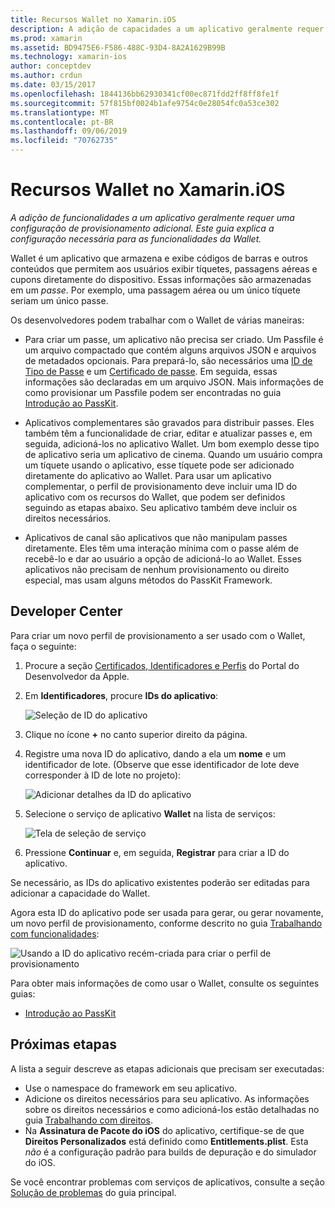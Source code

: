 ```yaml
---
title: Recursos Wallet no Xamarin.iOS
description: A adição de capacidades a um aplicativo geralmente requer uma configuração de provisionamento adicional. Este guia explica a configuração necessária para as funcionalidades da Carteira.
ms.prod: xamarin
ms.assetid: BD9475E6-F586-488C-93D4-8A2A1629B99B
ms.technology: xamarin-ios
author: conceptdev
ms.author: crdun
ms.date: 03/15/2017
ms.openlocfilehash: 1844136bb62930341cf00ec871fdd2ff8ff8fe1f
ms.sourcegitcommit: 57f815bf0024b1afe9754c0e28054fc0a53ce302
ms.translationtype: MT
ms.contentlocale: pt-BR
ms.lasthandoff: 09/06/2019
ms.locfileid: "70762735"
---
```

# <a name="wallet-capabilities-in-xamarinios"></a>Recursos Wallet no Xamarin.iOS

_A adição de funcionalidades a um aplicativo geralmente requer uma configuração de provisionamento adicional. Este guia explica a configuração necessária para as funcionalidades da Wallet._

Wallet é um aplicativo que armazena e exibe códigos de barras e outros conteúdos que permitem aos usuários exibir tíquetes, passagens aéreas e cupons diretamente do dispositivo. Essas informações são armazenadas em um _passe_. Por exemplo, uma passagem aérea ou um único tíquete seriam um único passe. 

Os desenvolvedores podem trabalhar com o Wallet de várias maneiras:

* Para criar um passe, um aplicativo não precisa ser criado. Um Passfile é um arquivo compactado que contém alguns arquivos JSON e arquivos de metadados opcionais. Para prepará-lo, são necessários uma [ID de Tipo de Passe](~/ios/platform/passkit.md) e um [Certificado de passe](~/ios/platform/passkit.md). Em seguida, essas informações são declaradas em um arquivo JSON. Mais informações de como provisionar um Passfile podem ser encontradas no guia [Introdução ao PassKit](~/ios/platform/passkit.md).

* Aplicativos complementares são gravados para distribuir passes. Eles também têm a funcionalidade de criar, editar e atualizar passes e, em seguida, adicioná-los no aplicativo Wallet. Um bom exemplo desse tipo de aplicativo seria um aplicativo de cinema. Quando um usuário compra um tíquete usando o aplicativo, esse tíquete pode ser adicionado diretamente do aplicativo ao Wallet. Para usar um aplicativo complementar, o perfil de provisionamento deve incluir uma ID do aplicativo com os recursos do Wallet, que podem ser definidos seguindo as etapas abaixo. Seu aplicativo também deve incluir os direitos necessários.

* Aplicativos de canal são aplicativos que não manipulam passes diretamente. Eles têm uma interação mínima com o passe além de recebê-lo e dar ao usuário a opção de adicioná-lo ao Wallet. Esses aplicativos não precisam de nenhum provisionamento ou direito especial, mas usam alguns métodos do PassKit Framework.

## <a name="developer-center"></a>Developer Center

Para criar um novo perfil de provisionamento a ser usado com o Wallet, faça o seguinte:

1. Procure a seção [Certificados, Identificadores e Perfis](https://developer.apple.com/account/ios/certificate/) do Portal do Desenvolvedor da Apple.
2. Em **Identificadores**, procure **IDs do aplicativo**: 
    
    ![Seleção de ID do aplicativo](wallet-capabilities-images/image17.png)

3. Clique no ícone **+** no canto superior direito da página.
4. Registre uma nova ID do aplicativo, dando a ela um **nome** e um identificador de lote. (Observe que esse identificador de lote deve corresponder à ID de lote no projeto):
   
    ![Adicionar detalhes da ID do aplicativo](wallet-capabilities-images/image18.png)

5. Selecione o serviço de aplicativo **Wallet** na lista de serviços:
    
    ![Tela de seleção de serviço](wallet-capabilities-images/image19.png)

6. Pressione **Continuar** e, em seguida, **Registrar** para criar a ID do aplicativo.

Se necessário, as IDs do aplicativo existentes poderão ser editadas para adicionar a capacidade do Wallet.

Agora esta ID do aplicativo pode ser usada para gerar, ou gerar novamente, um novo perfil de provisionamento, conforme descrito no guia [Trabalhando com funcionalidades](~/ios/deploy-test/provisioning/capabilities/index.md):

![Usando a ID do aplicativo recém-criada para criar o perfil de provisionamento](wallet-capabilities-images/image20.png)

Para obter mais informações de como usar o Wallet, consulte os seguintes guias:

* [Introdução ao PassKit](~/ios/platform/passkit.md)

## <a name="next-steps"></a>Próximas etapas

A lista a seguir descreve as etapas adicionais que precisam ser executadas:

* Use o namespace do framework em seu aplicativo.
* Adicione os direitos necessários para seu aplicativo. As informações sobre os direitos necessários e como adicioná-los estão detalhadas no guia [Trabalhando com direitos](~/ios/deploy-test/provisioning/entitlements.md).
* Na **Assinatura de Pacote do iOS** do aplicativo, certifique-se de que **Direitos Personalizados** está definido como **Entitlements.plist**. Esta _não_ é a configuração padrão para builds de depuração e do simulador do iOS.

Se você encontrar problemas com serviços de aplicativos, consulte a seção [Solução de problemas](~/ios/deploy-test/provisioning/capabilities/index.md) do guia principal.

